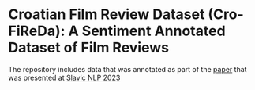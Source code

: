 # Croatian Film Review Dataset (Cro-FiReDa): A Sentiment Annotated Dataset of Film Reviews

The repository includes data that was annotated as part of the [paper](http://bsnlp.cs.helsinki.fi/papers-2023/8/8_Paper.pdf) that was presented at [Slavic NLP 2023](http://bsnlp.cs.helsinki.fi/)
